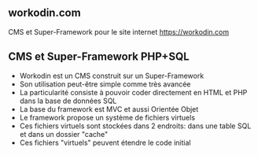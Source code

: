 ## workodin.com

CMS et Super-Framework pour le site internet https://workodin.com 

## CMS et Super-Framework PHP+SQL

* Workodin est un CMS construit sur un Super-Framework
* Son utilisation peut-être simple comme très avancée
* La particularité consiste à pouvoir coder directement en HTML et PHP dans la base de données SQL
* La base du framework est MVC et aussi Orientée Objet
* Le framework propose un système de fichiers virtuels
* Ces fichiers virtuels sont stockées dans 2 endroits: dans une table SQL et dans un dossier "cache"
* Ces fichiers "virtuels" peuvent étendre le code initial

